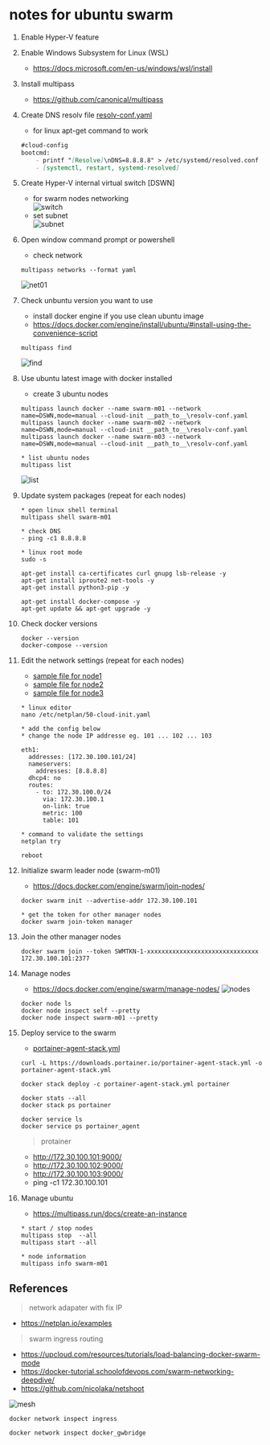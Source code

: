 ﻿# notes for ubuntu swarm #

1. Enable Hyper-V feature
2. Enable Windows Subsystem for Linux (WSL)
   - <https://docs.microsoft.com/en-us/windows/wsl/install>
3. Install multipass
   - <https://github.com/canonical/multipass>
4. Create DNS resolv file [resolv-conf.yaml](resolv-conf.yaml)
   - for linux apt-get command to work

    ```md
    #cloud-config
    bootcmd:
        - printf "[Resolve]\nDNS=8.8.8.8" > /etc/systemd/resolved.conf
        - [systemctl, restart, systemd-resolved]
    ```

5. Create Hyper-V internal virtual switch [DSWN]
   - for swarm nodes networking  
     ![switch](ubuntu_dswn.png)
   - set subnet  
     ![subnet](ubuntu_dswn_subnet.png)

6. Open window command prompt or powershell
   - check network

    ```
    multipass networks --format yaml
    ```  

   ![net01](ubuntu_mp_net01.png)

7. Check unbuntu version you want to use
   - install docker engine if you use clean ubuntu image
   - <https://docs.docker.com/engine/install/ubuntu/#install-using-the-convenience-script>

    ```
    multipass find
    ```  

   ![find](ubuntu_mp_find.png)

8. Use ubuntu latest image with docker installed
   - create 3 ubuntu nodes

    ```
    multipass launch docker --name swarm-m01 --network name=DSWN,mode=manual --cloud-init __path_to__\resolv-conf.yaml
    multipass launch docker --name swarm-m02 --network name=DSWN,mode=manual --cloud-init __path_to__\resolv-conf.yaml
    multipass launch docker --name swarm-m03 --network name=DSWN,mode=manual --cloud-init __path_to__\resolv-conf.yaml

    * list ubuntu nodes
    multipass list
    ```

   ![list](ubuntu_mp_list.png)

9. Update system packages (repeat for each nodes)

    ```
    * open linux shell terminal
    multipass shell swarm-m01

    * check DNS
    - ping -c1 8.8.8.8

    * linux root mode
    sudo -s

    apt-get install ca-certificates curl gnupg lsb-release -y
    apt-get install iproute2 net-tools -y
    apt-get install python3-pip -y 

    apt-get install docker-compose -y
    apt-get update && apt-get upgrade -y
    ```

10. Check docker versions

    ```
    docker --version
    docker-compose --version

    ```

11. Edit the network settings (repeat for each nodes)

    - [sample file for node1](m01-cloud-init.yaml)
    - [sample file for node2](m02-cloud-init.yaml)
    - [sample file for node3](m03-cloud-init.yaml)

    ```
    * linux editor
    nano /etc/netplan/50-cloud-init.yaml

    * add the config below
    * change the node IP addresse eg. 101 ... 102 ... 103

    eth1:
      addresses: [172.30.100.101/24]
      nameservers:
        addresses: [8.8.8.8]
      dhcp4: no
      routes:
        - to: 172.30.100.0/24
          via: 172.30.100.1
          on-link: true
          metric: 100
          table: 101

    * command to validate the settings
    netplan try

    reboot 
    ```

12. Initialize swarm leader node (swarm-m01)
    - <https://docs.docker.com/engine/swarm/join-nodes/>

    ```
    docker swarm init --advertise-addr 172.30.100.101

    * get the token for other manager nodes
    docker swarm join-token manager
    ```

13. Join the other manager nodes

    ```
    docker swarm join --token SWMTKN-1-xxxxxxxxxxxxxxxxxxxxxxxxxxxxxxx 172.30.100.101:2377

    ```

14. Manage nodes
    - <https://docs.docker.com/engine/swarm/manage-nodes/>
    ![nodes](ubuntu_sm_nodes.png)

    ```
    docker node ls
    docker node inspect self --pretty
    docker node inspect swarm-m01 --pretty

    ```

15. Deploy service to the swarm
    - [portainer-agent-stack.yml](portainer-agent-stack.yml)

    ```
    curl -L https://downloads.portainer.io/portainer-agent-stack.yml -o portainer-agent-stack.yml

    docker stack deploy -c portainer-agent-stack.yml portainer

    docker stats --all
    docker stack ps portainer

    docker service ls
    docker service ps portainer_agent
    ```

    > protainer

    - <http://172.30.100.101:9000/>
    - <http://172.30.100.102:9000/>
    - <http://172.30.100.103:9000/>
    - ping -c1 172.30.100.101

16. Manage ubuntu
    - <https://multipass.run/docs/create-an-instance>

    ```
    * start / stop nodes
    multipass stop  --all
    multipass start --all

    * node information
    multipass info swarm-m01
    ```
  
## References ##

> network adapater with fix IP

- <https://netplan.io/examples>

> swarm ingress routing

- <https://upcloud.com/resources/tutorials/load-balancing-docker-swarm-mode>
- <https://docker-tutorial.schoolofdevops.com/swarm-networking-deepdive/>
- <https://github.com/nicolaka/netshoot>

![mesh](ingress-routing-mesh.png)

```
docker network inspect ingress

docker network inspect docker_gwbridge
```
